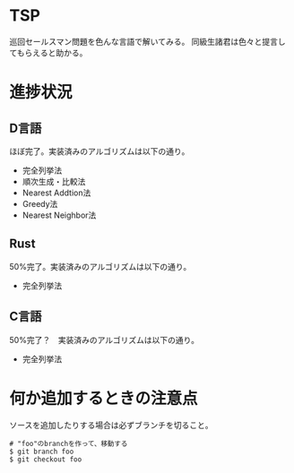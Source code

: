 # TSP
巡回セールスマン問題を色んな言語で解いてみる。
同級生諸君は色々と提言してもらえると助かる。

# 進捗状況
## D言語
ほぼ完了。実装済みのアルゴリズムは以下の通り。

* 完全列挙法
* 順次生成・比較法
* Nearest Addtion法
* Greedy法
* Nearest Neighbor法

## Rust
50%完了。実装済みのアルゴリズムは以下の通り。

* 完全列挙法

## C言語
50%完了？　実装済みのアルゴリズムは以下の通り。

* 完全列挙法

# 何か追加するときの注意点
ソースを追加したりする場合は必ずブランチを切ること。

    # "foo"のbranchを作って、移動する
    $ git branch foo
    $ git checkout foo
